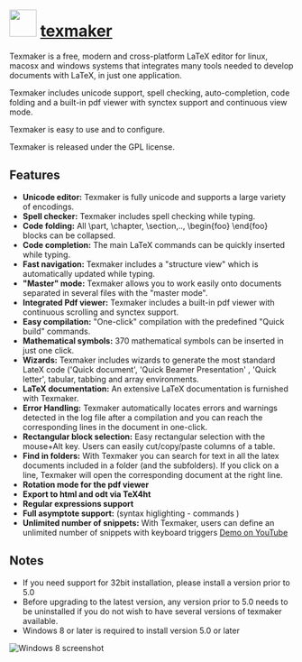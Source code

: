 ﻿# <img src="https://cdn.rawgit.com/chocolatey/chocolatey-coreteampackages/fc7e378fe2fb55d56be7493fba9613a920ca6c34/icons/texmaker.png" width="48" height="48"/> [texmaker](https://chocolatey.org/packages/texmaker)


Texmaker is a free, modern and cross-platform LaTeX editor for linux, macosx and windows systems that integrates many tools needed to develop documents with LaTeX, in just one application.

Texmaker includes unicode support, spell checking, auto-completion, code folding and a built-in pdf viewer with synctex support and continuous view mode.

Texmaker is easy to use and to configure.

Texmaker is released under the GPL license.

## Features
- **Unicode editor:** Texmaker is fully unicode and supports a large variety of encodings.
- **Spell checker:** Texmaker includes spell checking while typing.
- **Code folding:** All \part, \chapter, \section,.., \begin{foo} \end{foo} blocks can be collapsed.
- **Code completion:** The main LaTeX commands can be quickly inserted while typing.
- **Fast navigation:** Texmaker includes a "structure view" which is automatically updated while typing.
- **"Master" mode:** Texmaker allows you to work easily onto documents separated in several files with the "master mode".
- **Integrated Pdf viewer:** Texmaker includes a built-in pdf viewer with continuous scrolling and synctex support.
- **Easy compilation:** "One-click" compilation with the predefined "Quick build" commands.
- **Mathematical symbols:** 370 mathematical symbols can be inserted in just one click.
- **Wizards:** Texmaker includes wizards to generate the most standard LateX code ('Quick document', 'Quick Beamer Presentation' , 'Quick letter', tabular, tabbing and array environments.
- **LaTeX documentation:** An extensive LaTeX documentation is furnished with Texmaker.
- **Error Handling:** Texmaker automatically locates errors and warnings detected in the log file after a compilation and you can reach the corresponding lines in the document in one-click.
- **Rectangular block selection:** Easy rectangular selection with the mouse+Alt key. Users can easily cut/copy/paste columns of a table.
- **Find in folders:** With Texmaker you can search for text in all the latex documents included in a folder (and the subfolders). If you click on a line, Texmaker will open the corresponding document at the right line.
- **Rotation mode for the pdf viewer**
- **Export to html and odt via TeX4ht**
- **Regular expressions support**
- **Full asymptote support:** (syntax higlighting - commands )
- **Unlimited number of snippets:** With Texmaker, users can define an unlimited number of snippets with keyboard triggers [Demo on YouTube](http://youtu.be/UxCx78bgCTY)

## Notes
- If you need support for 32bit installation, please install a version prior to 5.0
- Before upgrading to the latest version, any version prior to 5.0 needs to be uninstalled if you do not wish to have several versions of texmaker available.
- Windows 8 or later is required to install version 5.0 or later

![Windows 8 screenshot](http://www.xm1math.net/texmaker/windows8.png)

